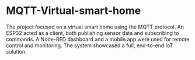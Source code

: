 # MQTT-Virtual-smart-home
The project focused on a virtual smart home using the  MQTT protocol. An ESP32 acted as a client, both publishing sensor data and subscribing to commands. A   Node-RED dashboard and a mobile app were used for remote control and monitoring. The system showcased a full, end-to-end IoT solution.
